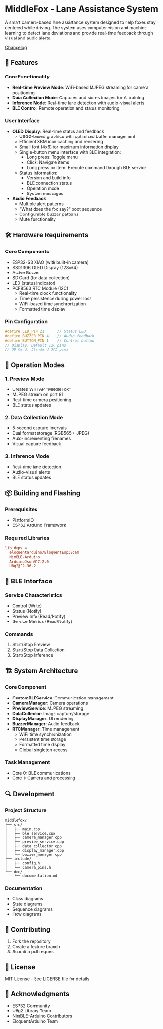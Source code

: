 # MiddleFox - Lane Assistance System

A smart camera-based lane assistance system designed to help foxes stay centered while driving. The system uses computer vision and machine learning to detect lane deviations and provide real-time feedback through visual and audio alerts.

[Changelog](CHANGELOG.md)

## 🚀 Features

### Core Functionality

- **Real-time Preview Mode**: WiFi-based MJPEG streaming for camera positioning
- **Data Collection Mode**: Captures and stores images for AI training
- **Inference Mode**: Real-time lane detection with audio-visual alerts
- **BLE Control**: Remote operation and status monitoring

### User Interface

- **OLED Display**: Real-time status and feedback
  - U8G2-based graphics with optimized buffer management
  - Efficient XBM icon caching and rendering
  - Small font (4x6) for maximum information display
  - Single-button menu interface with BLE integration:
    - Long press: Toggle menu
    - Click: Navigate items
    - Long press on item: Execute command through BLE service
  - Status information:
    - Version and build info
    - BLE connection status
    - Operation mode
    - System messages
- **Audio Feedback**
  - Multiple alert patterns
  - "What does the fox say?" boot sequence
  - Configurable buzzer patterns
  - Mute functionality

## 🛠️ Hardware Requirements

### Core Components

- ESP32-S3 XIAO (with built-in camera)
- SSD1306 OLED Display (128x64)
- Active Buzzer
- SD Card (for data collection)
- LED (status indicator)
- PCF8563 RTC Module (I2C)
  - Real-time clock functionality
  - Time persistence during power loss
  - WiFi-based time synchronization
  - Formatted time display

### Pin Configuration

```cpp
#define LED_PIN 21      // Status LED
#define BUZZER_PIN 4    // Audio feedback
#define BUTTON_PIN 1    // Control button
// Display: Default I2C pins
// SD Card: Standard SPI pins
```

## 🔧 Operation Modes

### 1. Preview Mode

- Creates WiFi AP "MiddleFox"
- MJPEG stream on port 81
- Real-time camera positioning
- BLE status updates

### 2. Data Collection Mode

- 5-second capture intervals
- Dual format storage (RGB565 + JPEG)
- Auto-incrementing filenames
- Visual capture feedback

### 3. Inference Mode

- Real-time lane detection
- Audio-visual alerts
- BLE status updates

## 📦 Building and Flashing

### Prerequisites

- PlatformIO
- ESP32 Arduino Framework

### Required Libraries

```ini
lib_deps =
  eloquentarduino/EloquentEsp32cam
  NimBLE-Arduino
  ArduinoJson@^7.2.0
  U8g2@^2.36.2
```

## 🔌 BLE Interface

### Service Characteristics

- Control (Write)
- Status (Notify)
- Preview Info (Read/Notify)
- Service Metrics (Read/Notify)

### Commands

1. Start/Stop Preview
2. Start/Stop Data Collection
3. Start/Stop Inference

## 🏗️ System Architecture

### Core Component

- **CustomBLEService**: Communication management
- **CameraManager**: Camera operations
- **PreviewService**: MJPEG streaming
- **DataCollector**: Image capture/storage
- **DisplayManager**: UI rendering
- **BuzzerManager**: Audio feedback
- **RTCManager**: Time management
  - WiFi time synchronization
  - Persistent time storage
  - Formatted time display
  - Global singleton access

### Task Management

- Core 0: BLE communications
- Core 1: Camera and processing

## 🔍 Development

### Project Structure

```
middlefox/
├── src/
│   ├── main.cpp
│   ├── ble_service.cpp
│   ├── camera_manager.cpp
│   ├── preview_service.cpp
│   ├── data_collector.cpp
│   ├── display_manager.cpp
│   └── buzzer_manager.cpp
├── include/
│   ├── config.h
│   └── camera_pins.h
└── doc/
    └── documentation.md
```

### Documentation

- Class diagrams
- State diagrams
- Sequence diagrams
- Flow diagrams

## 📝 Contributing

1. Fork the repository
2. Create a feature branch
3. Submit a pull request

## 📄 License

MIT License - See LICENSE file for details

## 🙏 Acknowledgments

- ESP32 Community
- U8g2 Library Team
- NimBLE-Arduino Contributors
- EloquentArduino Team
